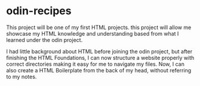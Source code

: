 # odin-recipes
This project will be one of my first HTML projects. this project will allow me showcase my HTML knowledge and understanding based from what I learned under the odin project.

I had little background about HTML before joining the odin project, but after finishing the HTML Foundations, I can now structure a website properly with correct directories making it easy for me to navigate my files. Now, I can also create a HTML Boilerplate from the back of my head, without referring to my notes.